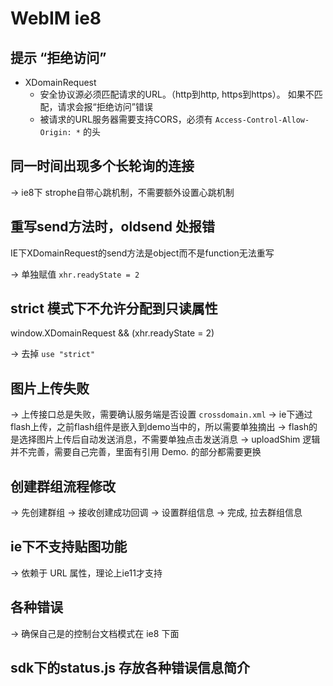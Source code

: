 # WebIM ie8

## 提示 “拒绝访问”

- XDomainRequest
	- 安全协议源必须匹配请求的URL。（http到http, https到https）。 如果不匹配，请求会报“拒绝访问”错误
	- 被请求的URL服务器需要支持CORS，必须有 `Access-Control-Allow-Origin: *` 的头

## 同一时间出现多个长轮询的连接

-> ie8下 strophe自带心跳机制，不需要额外设置心跳机制

## 重写send方法时，oldsend 处报错

IE下XDomainRequest的send方法是object而不是function无法重写

-> 单独赋值 `xhr.readyState = 2`

## strict 模式下不允许分配到只读属性

window.XDomainRequest && (xhr.readyState = 2)

-> 去掉 `use "strict"`

## 图片上传失败

-> 上传接口总是失败，需要确认服务端是否设置 `crossdomain.xml`
-> ie下通过flash上传，之前flash组件是嵌入到demo当中的，所以需要单独摘出
-> flash的是选择图片上传后自动发送消息，不需要单独点击发送消息
-> uploadShim 逻辑并不完善，需要自己完善，里面有引用 Demo. 的部分都需要更换

## 创建群组流程修改

-> 先创建群组 -> 接收创建成功回调 -> 设置群组信息 -> 完成, 拉去群组信息

## ie下不支持贴图功能

-> 依赖于 URL 属性，理论上ie11才支持

## 各种错误

-> 确保自己是的控制台文档模式在 ie8 下面

## sdk下的status.js 存放各种错误信息简介